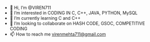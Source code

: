 - 👋 Hi, I’m @VIREN711
- 👀 I’m interested in CODING IN C, C++, JAVA, PYTHON, MySQL
- 🌱 I’m currently learning C and C++
- 💞️ I’m looking to collaborate on HASH CODE, GSOC, COMPETITIVE CODING
- 📫 How to reach me virenmehta711@gmail.com

<!---
VIREN711/VIREN711 is a ✨ special ✨ repository because its `README.md` (this file) appears on your GitHub profile.
You can click the Preview link to take a look at your changes.
--->
